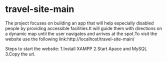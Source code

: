 # travel-site-main
The project focuses on building an app that will help especially disabled people by providing accessible facilities.It will guide them with directions on a dynamic map until the user navigates and arrives at the spot.To visit the website use the following link:http://localhost/travel-site-main/

Steps to start the website:
1.Install XAMPP
2.Start Apace and MySQL
3.Copy the url.
